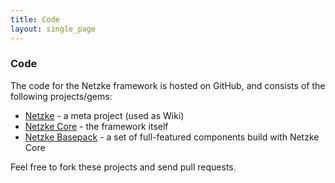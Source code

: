 ```yaml
---
title: Code
layout: single_page
---
```


### Code

The code for the Netzke framework is hosted on GitHub, and consists of the following projects/gems:

* [Netzke](https://github.com/skozlov/netzke) - a meta project (used as Wiki)
* [Netzke Core](https://github.com/skozlov/netzke-core) - the framework itself
* [Netzke Basepack](https://github.com/skozlov/netzke-basepack) - a set of full-featured components build with Netzke Core

Feel free to fork these projects and send pull requests.